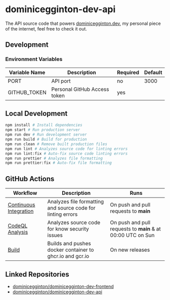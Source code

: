 # dominicegginton-dev-api

The API source code that powers [dominicegginton.dev](https://dominicegginton.dev), my personal piece of the internet, feel free to check it out.

## Development

### Environment Variables

| Variable Name | Description                  | Required | Default |
| ------------- | ---------------------------- | -------- | ------- |
| PORT          | API port                     | no       | 3000    |
| GITHUB_TOKEN  | Personal GitHub Access token | yes      |         |

## Local Development

```sh
npm install # Install dependencies
npm start # Run production server
npm run dev # Run development server
npm run build # Build for production
npm run clean # Remove built production files
npm run lint # Analyzes source code for linting errors
npm run lint:fix # Auto-fix source code linting errors
npm run prettier # Analyzes file formatting
npm run prettier:fix # Auto-fix file formatting
```

## GitHub Actions

| Workflow                                                 | Description                                                 | Runs                                                        |
| -------------------------------------------------------- | ----------------------------------------------------------- | ----------------------------------------------------------- |
| [Continuous Integration](.github/workflows/ci.yml)       | Analyzes file formatting and source code for linting errors | On push and pull requests to **main**                       |
| [CodeQL Analysis](.github/workflows/codeql-analysis.yml) | Analyzes source code for know security issues               | On push and pull requests to **main** & at 00:00 UTC on Sun |
| [Build](.github/workflows/build.yml)                     | Builds and pushes docker container to ghcr.io and gcr.io    | On new releases                                             |

## Linked Repositories

- [dominicegginton/dominicegginton-dev-frontend](https://github.com/dominicegginton/dominicegginton-dev-frontend)
- [dominicegginton/dominicegginton-dev-api](https://github.com/dominicegginton/dominicegginton-dev-api)

